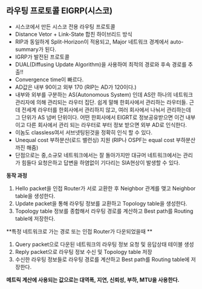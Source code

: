 ## 라우팅 프로토콜 EIGRP(시스코)

- 시스코에서 만든 시스코 전용 라우팅 프로토콜
- Distance Vetor + Link-State 합친 하이브리드 방식
- RIP과 동일하게 Split-Horizon이 적용되고, Major 네트워크 경계에서 auto-summary가 된다.
- IGRP가 발전된 프로토콜
- DUAL(Diffusing Update Algorithm)을 사용하여 최적의 경로와 후속 경로를 추출!!
- Convergence time이 빠르다.
- AD값은 내부 90이고 외부 170 (RIP는 AD가 120이다.)
- 내부와 외부를 구분하는 AS(Autonomous System) 인데 AS란 하나의 네트워크 관리자에 의해 관리되는 라우터 집단. 쉽게 말해 한회사에서 관리하는 라우터들.
근데 전세계 라우터를 한회사에서 관리하지 않고, 여러 회사에서 나눠서 관리하는데 그 단위가 AS 넘버 단위이다. 어떤 한회사에서 EIGRT로 정보공유받으면 이건 내부이고 다른 회사에서 관리
되는 라우터로 부터 정보 받으면 외부 AD로 인식한다.
- 이놈도 classless여서 서브넷팅된것을 정확히 인식 할 수 있다.
- Unequal cost 부하분산(로드 밸런싱) 지원 (RIP나 OSPF는 equal cost 부하분산까진 해줌)
- 단점으로는 중,소규모 네트워크에서는 잘 돌아가지만 대규머 네트워크에서는 관리가 힘들다 요청은하고 답변을 하염없이 기다리는 SIA현상이 발생할 수 있다.

**동작 과정**
1) Hello packet을 인접 Router가 서로 교환한 후 Neighbor 관계를 맺고 Neighbor table을 생성한다.
2) Update packet을 통해 라우팅 정보를 교환하고 Topology table을 생성한다.
3) Topology table 정보를 종합해서 라우팅 경로를 계산하고 Best path를 Routing table에 저장한다.

**특정 네트워크로 가는 경로 또는 인접 Router가 다운되었을때 **
1) Query packet으로 다운된 네트워크의 라우팅 정보 요청 및 응답상태 테이블 생성
2) Reply packet으로 라우팅 정보 수신 및 Topology table 저장
3) 수신한 라우팅 정보들로 라우팅 경로를 계산하고 Best path를 Routing table에 저장한다.

**메트릭 계산에 사용되는 값으로는 대역폭, 지연, 신뢰성, 부하, MTU을 사용한다.**
